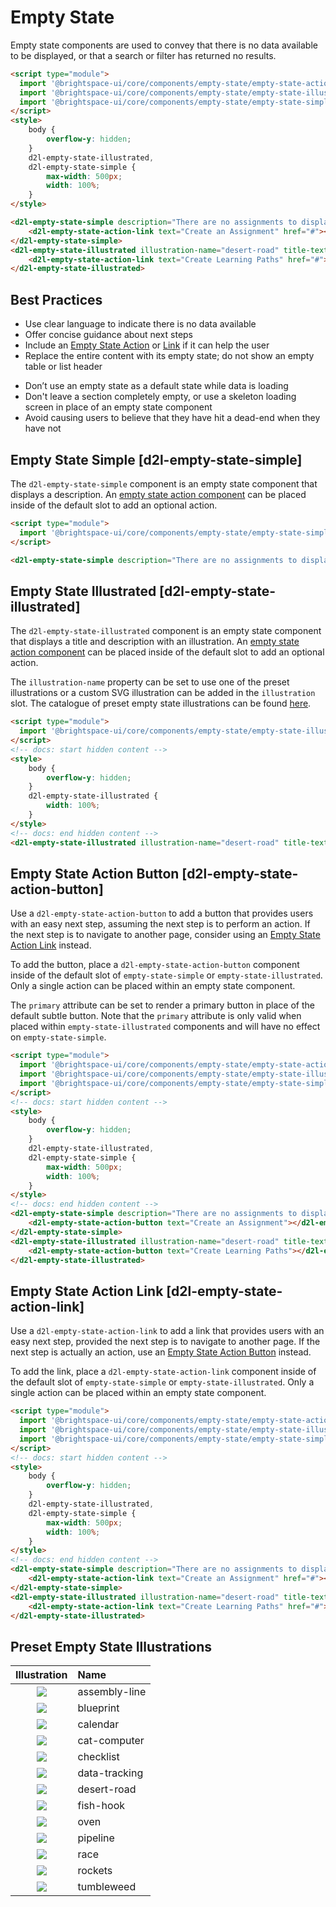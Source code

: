 # Empty State

Empty state components are used to convey that there is no data available to be displayed, or that a search or filter has returned no results.

<!-- docs: demo align:start -->
```html
<script type="module">
  import '@brightspace-ui/core/components/empty-state/empty-state-action-link.js';
  import '@brightspace-ui/core/components/empty-state/empty-state-illustrated.js';
  import '@brightspace-ui/core/components/empty-state/empty-state-simple.js';
</script>
<style>
	body {
		overflow-y: hidden;
	}
	d2l-empty-state-illustrated,
	d2l-empty-state-simple {
		max-width: 500px;
		width: 100%;
	}
</style>

<d2l-empty-state-simple description="There are no assignments to display.">
	<d2l-empty-state-action-link text="Create an Assignment" href="#"></d2l-empty-state-action-link>
</d2l-empty-state-simple>
<d2l-empty-state-illustrated illustration-name="desert-road" title-text="No Learning Paths Yet" description="Get started by clicking below to create your first learning path">
	<d2l-empty-state-action-link text="Create Learning Paths" href="#"></d2l-empty-state-action-link>
</d2l-empty-state-illustrated>
```

## Best Practices

<!-- docs: start best practices -->
<!-- docs: start dos -->
* Use clear language to indicate there is no data available
* Offer concise guidance about next steps
* Include an [Empty State Action](#d2l-empty-state-action-button) or [Link](#d2l-empty-state-action-link) if it can help the user
* Replace the entire content with its empty state; do not show an empty table or list header
<!-- docs: end dos -->

<!-- docs: start donts -->
* Don’t use an empty state as a default state while data is loading
* Don't leave a section completely empty, or use a skeleton loading screen in place of an empty state component
* Avoid causing users to believe that they have hit a dead-end when they have not
<!-- docs: end donts -->
<!-- docs: end best practices -->

## Empty State Simple [d2l-empty-state-simple]

The `d2l-empty-state-simple` component is an empty state component that displays a description. An [empty state action component](#d2l-empty-state-action-button) can be placed inside of the default slot to add an optional action.

<!-- docs: demo code properties name:d2l-empty-state-simple sandboxTitle:'Empty State - Simple' -->
```html
<script type="module">
  import '@brightspace-ui/core/components/empty-state/empty-state-simple.js';
</script>

<d2l-empty-state-simple description="There are no assignments to display"></d2l-empty-state-simple>
```

## Empty State Illustrated [d2l-empty-state-illustrated]

The `d2l-empty-state-illustrated` component is an empty state component that displays a title and description with an illustration. An [empty state action component](#d2l-empty-state-action-button) can be placed inside of the default slot to add an optional action.

The `illustration-name` property can be set to use one of the preset illustrations or a custom SVG illustration can be added in the `illustration` slot. The catalogue of preset empty state illustrations can be found [here](#preset-empty-state-illustrations).

<!-- docs: demo code properties name:d2l-empty-state-illustrated sandboxTitle:'Empty State - Illustrated' -->
```html
<script type="module">
  import '@brightspace-ui/core/components/empty-state/empty-state-illustrated.js';
</script>
<!-- docs: start hidden content -->
<style>
	body {
		overflow-y: hidden;
	}
	d2l-empty-state-illustrated {
		width: 100%;
	}
</style>
<!-- docs: end hidden content -->
<d2l-empty-state-illustrated illustration-name="desert-road" title-text="No Learning Paths Yet" description="Get started by clicking below to create your first learning path"></d2l-empty-state-illustrated>
```

## Empty State Action Button [d2l-empty-state-action-button]

Use a `d2l-empty-state-action-button` to add a button that provides users with an easy next step, assuming the next step is to perform an action. If the next step is to navigate to another page, consider using an [Empty State Action Link](#d2l-empty-state-action-link) instead.

To add the button, place a `d2l-empty-state-action-button` component inside of the default slot of `empty-state-simple` or `empty-state-illustrated`. Only a single action can be placed within an empty state component.

The `primary` attribute can be set to render a primary button in place of the default subtle button. Note that the `primary` attribute is only valid when placed within `empty-state-illustrated` components and will have no effect on `empty-state-simple`.

<!-- docs: demo code properties name:d2l-empty-state-action-button sandboxTitle:'Empty State Action - Button' -->
```html
<script type="module">
  import '@brightspace-ui/core/components/empty-state/empty-state-action-button.js';
  import '@brightspace-ui/core/components/empty-state/empty-state-illustrated.js';
  import '@brightspace-ui/core/components/empty-state/empty-state-simple.js';
</script>
<!-- docs: start hidden content -->
<style>
	body {
		overflow-y: hidden;
	}
	d2l-empty-state-illustrated,
	d2l-empty-state-simple {
		max-width: 500px;
		width: 100%;
	}
</style>
<!-- docs: end hidden content -->
<d2l-empty-state-simple description="There are no assignments to display.">
	<d2l-empty-state-action-button text="Create an Assignment"></d2l-empty-state-action-button>
</d2l-empty-state-simple>
<d2l-empty-state-illustrated illustration-name="desert-road" title-text="No Learning Paths Yet" description="Get started by clicking below to create your first learning path">
	<d2l-empty-state-action-button text="Create Learning Paths"></d2l-empty-state-action-button>
</d2l-empty-state-illustrated>
```

## Empty State Action Link [d2l-empty-state-action-link]

Use a `d2l-empty-state-action-link` to add a link that provides users with an easy next step, provided the next step is to navigate to another page. If the next step is actually an action, use an [Empty State Action Button](#d2l-empty-state-action-button) instead.

To add the link, place a `d2l-empty-state-action-link` component inside of the default slot of `empty-state-simple` or `empty-state-illustrated`. Only a single action can be placed within an empty state component.

<!-- docs: demo code properties name:d2l-empty-state-action-link sandboxTitle:'Empty State Action - Link' -->
```html
<script type="module">
  import '@brightspace-ui/core/components/empty-state/empty-state-action-link.js';
  import '@brightspace-ui/core/components/empty-state/empty-state-illustrated.js';
  import '@brightspace-ui/core/components/empty-state/empty-state-simple.js';
</script>
<!-- docs: start hidden content -->
<style>
	body {
		overflow-y: hidden;
	}
	d2l-empty-state-illustrated,
	d2l-empty-state-simple {
		max-width: 500px;
		width: 100%;
	}
</style>
<!-- docs: end hidden content -->
<d2l-empty-state-simple description="There are no assignments to display.">
	<d2l-empty-state-action-link text="Create an Assignment" href="#"></d2l-empty-state-action-link>
</d2l-empty-state-simple>
<d2l-empty-state-illustrated illustration-name="desert-road" title-text="No Learning Paths Yet" description="Get started by clicking below to create your first learning path">
	<d2l-empty-state-action-link text="Create Learning Paths" href="#"></d2l-empty-state-action-link>
</d2l-empty-state-illustrated>
```

## Preset Empty State Illustrations

| Illustration | Name |
| :---: | :--- |
| ![](https://raw.githubusercontent.com/BrightspaceUI/core/main/components/empty-state/images/assembly-line.svg?sanitize=true) | assembly-line |
| ![](https://raw.githubusercontent.com/BrightspaceUI/core/main/components/empty-state/images/blueprint.svg?sanitize=true) | blueprint |
| ![](https://raw.githubusercontent.com/BrightspaceUI/core/main/components/empty-state/images/calendar.svg?sanitize=true) | calendar |
| ![](https://raw.githubusercontent.com/BrightspaceUI/core/main/components/empty-state/images/cat-computer.svg?sanitize=true) | cat-computer |
| ![](https://raw.githubusercontent.com/BrightspaceUI/core/main/components/empty-state/images/checklist.svg?sanitize=true) | checklist |
| ![](https://raw.githubusercontent.com/BrightspaceUI/core/main/components/empty-state/images/data-tracking.svg?sanitize=true) | data-tracking |
| ![](https://raw.githubusercontent.com/BrightspaceUI/core/main/components/empty-state/images/desert-road.svg?sanitize=true) | desert-road |
| ![](https://raw.githubusercontent.com/BrightspaceUI/core/main/components/empty-state/images/fish-hook.svg?sanitize=true) | fish-hook |
| ![](https://raw.githubusercontent.com/BrightspaceUI/core/main/components/empty-state/images/oven.svg?sanitize=true) | oven |
| ![](https://raw.githubusercontent.com/BrightspaceUI/core/main/components/empty-state/images/pipeline.svg?sanitize=true) | pipeline |
| ![](https://raw.githubusercontent.com/BrightspaceUI/core/main/components/empty-state/images/race.svg?sanitize=true) | race |
| ![](https://raw.githubusercontent.com/BrightspaceUI/core/main/components/empty-state/images/rockets.svg?sanitize=true) | rockets |
| ![](https://raw.githubusercontent.com/BrightspaceUI/core/main/components/empty-state/images/tumbleweed.svg?sanitize=true) | tumbleweed |
